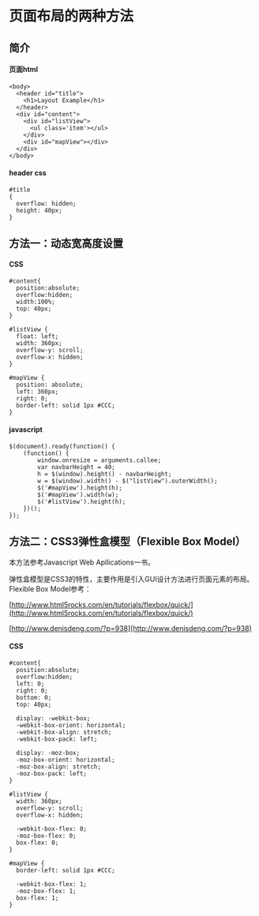 # 页面布局的两种方法

## 简介

#### 页面html

	<body>
	  <header id="title">
	    <h1>Layout Example</h1>
	  </header>
	  <div id="content">
	    <div id="listView">
	      <ul class='item'></ul>
	    </div>
	    <div id="mapView"></div>
	  </div>
	</body>

#### header css
	
	#title 
	{
	  overflow: hidden;
	  height: 40px;
	}


## 方法一：动态宽高度设置

#### CSS

	#content{
	  position:absolute;
	  overflow:hidden;
	  width:100%;
	  top: 40px;
	}
	
	#listView {
	  float: left;
	  width: 360px;
	  overflow-y: scroll;
	  overflow-x: hidden;
	}
	
	#mapView { 
	  position: absolute;
	  left: 360px;
	  right: 0;
	  border-left: solid 1px #CCC;
	}

#### javascript

	$(document).ready(function() {
		(function() {
	        window.onresize = arguments.callee;
	        var navbarHeight = 40;
	        h = $(window).height() - navbarHeight;
	        w = $(window).width() - $("listView").outerWidth();
	        $('#mapView').height(h);
	        $('#mapView').width(w);
	        $('#listView').height(h);
	    })();
	});

## 方法二：CSS3弹性盒模型（Flexible Box Model）

本方法参考Javascript Web Apllications一书。

弹性盒模型是CSS3的特性，主要作用是引入GUI设计方法进行页面元素的布局。Flexible Box Model参考：

[http://www.html5rocks.com/en/tutorials/flexbox/quick/](http://www.html5rocks.com/en/tutorials/flexbox/quick/)

[http://www.denisdeng.com/?p=938](http://www.denisdeng.com/?p=938)

#### CSS

	#content{
	  position:absolute;
	  overflow:hidden;
	  left: 0;
	  right: 0;
	  bottom: 0;
	  top: 40px;
	
	  display: -webkit-box;
	  -webkit-box-orient: horizontal;
	  -webkit-box-align: stretch;
	  -webkit-box-pack: left;

	  display: -moz-box;
	  -moz-box-orient: horizontal;
	  -moz-box-align: stretch;
	  -moz-box-pack: left;
	}

	#listView {
	  width: 360px;
	  overflow-y: scroll;
	  overflow-x: hidden;
	
	  -webkit-box-flex: 0;
	  -moz-box-flex: 0;
	  box-flex: 0;
	} 

	#mapView { 
	  border-left: solid 1px #CCC;

	  -webkit-box-flex: 1;
	  -moz-box-flex: 1;
	  box-flex: 1;
	}